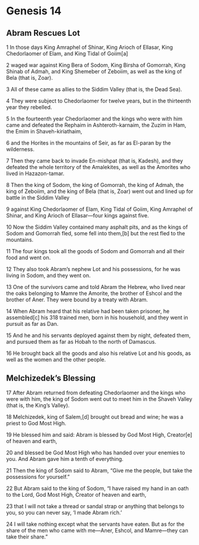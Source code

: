 # Genesis 14

## Abram Rescues Lot

1 In those days King Amraphel of Shinar, King Arioch of Ellasar, King Chedorlaomer of Elam, and King Tidal of Goiim[a]

2 waged war against King Bera of Sodom, King Birsha of Gomorrah, King Shinab of Admah, and King Shemeber of Zeboiim, as well as the king of Bela (that is, Zoar).

3 All of these came as allies to the Siddim Valley (that is, the Dead Sea).

4 They were subject to Chedorlaomer for twelve years, but in the thirteenth year they rebelled.

5 In the fourteenth year Chedorlaomer and the kings who were with him came and defeated the Rephaim in Ashteroth-karnaim, the Zuzim in Ham, the Emim in Shaveh-kiriathaim,

6 and the Horites in the mountains of Seir, as far as El-paran by the wilderness.

7 Then they came back to invade En-mishpat (that is, Kadesh), and they defeated the whole territory of the Amalekites, as well as the Amorites who lived in Hazazon-tamar.

8 Then the king of Sodom, the king of Gomorrah, the king of Admah, the king of Zeboiim, and the king of Bela (that is, Zoar) went out and lined up for battle in the Siddim Valley

9 against King Chedorlaomer of Elam, King Tidal of Goiim, King Amraphel of Shinar, and King Arioch of Ellasar—four kings against five.

10 Now the Siddim Valley contained many asphalt pits, and as the kings of Sodom and Gomorrah fled, some fell into them,[b] but the rest fled to the mountains.

11 The four kings took all the goods of Sodom and Gomorrah and all their food and went on.

12 They also took Abram’s nephew Lot and his possessions, for he was living in Sodom, and they went on.

13 One of the survivors came and told Abram the Hebrew, who lived near the oaks belonging to Mamre the Amorite, the brother of Eshcol and the brother of Aner. They were bound by a treaty with Abram.

14 When Abram heard that his relative had been taken prisoner, he assembled[c] his 318 trained men, born in his household, and they went in pursuit as far as Dan.

15 And he and his servants deployed against them by night, defeated them, and pursued them as far as Hobah to the north of Damascus.

16 He brought back all the goods and also his relative Lot and his goods, as well as the women and the other people.

## Melchizedek’s Blessing

17 After Abram returned from defeating Chedorlaomer and the kings who were with him, the king of Sodom went out to meet him in the Shaveh Valley (that is, the King’s Valley).

18 Melchizedek, king of Salem,[d] brought out bread and wine; he was a priest to God Most High.

19 He blessed him and said:
Abram is blessed by God Most High,
Creator[e] of heaven and earth,

20 and blessed be God Most High who has handed over your enemies to you. And Abram gave him a tenth of everything.

21 Then the king of Sodom said to Abram, “Give me the people, but take the possessions for yourself.”

22 But Abram said to the king of Sodom, “I have raised my hand in an oath to the Lord, God Most High, Creator of heaven and earth,

23 that I will not take a thread or sandal strap or anything that belongs to you, so you can never say, ‘I made Abram rich.’

24 I will take nothing except what the servants have eaten. But as for the share of the men who came with me—Aner, Eshcol, and Mamre—they can take their share.”
